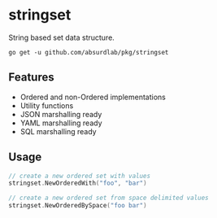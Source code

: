 # stringset

String based set data structure. 

```shell
go get -u github.com/absurdlab/pkg/stringset
```

## Features

- Ordered and non-Ordered implementations
- Utility functions
- JSON marshalling ready
- YAML marshalling ready
- SQL marshalling ready

## Usage

```go
// create a new ordered set with values
stringset.NewOrderedWith("foo", "bar")

// create a new ordered set from space delimited values
stringset.NewOrderedBySpace("foo bar")
```